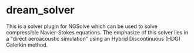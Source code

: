 # dream_solver

This is a solver plugin for NGSolve which can be used to solve compressible Navier-Stokes equations. The emphasize of this solver lies in a "direct aeroacoustic simulation" using an Hybrid Discontinuous (HDG) Galerkin method.





